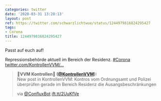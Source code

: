 ```yaml
---
categories: twitter
date: '2020-03-31 13:28:13'
layout: post
ref: https://twitter.com/schwarzlichtwue/status/1244979816824295427
tags:
- Corona
title: 1244979816824295427
---
```

Passt auf euch auf!



Repressionsbehörde aktuell im Bereich der Residenz. [#Corona](/t/corona) [twitter.com/KontrollenVVM/…](https://twitter.com/KontrollenVVM/status/1244974325041594368) 
> <b>🚋VVM Kontrollen🚉 ([@KontrollenVVM](https://twitter.com/KontrollenVVM)):</b>  
>New post in KontrollenVVM: Kontros vom Ordnungsamt und Polizei überprüfen gerade im Bereich Residenz die Ausangsbeschränkungen  
>  
>via [@ConfluxBot](https://twitter.com/ConfluxBot) [ift.tt/2UuKfVe](https://ift.tt/2UuKfVe)   

